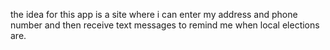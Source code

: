 the idea for this app is a site where i can enter my address and phone number and then receive text messages to remind me when local elections are.